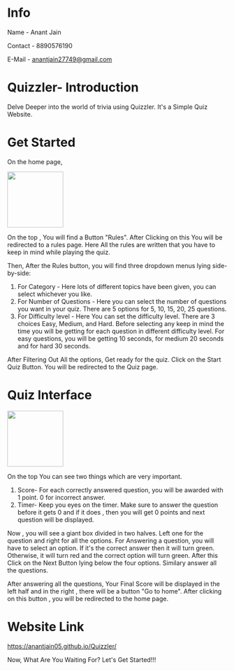 # Info
Name - Anant Jain

Contact - 8890576190

E-Mail - anantjain27749@gmail.com

# Quizzler- Introduction
Delve Deeper into the world of trivia using Quizzler.
It's a Simple Quiz Website.

# Get Started
On the home page,

<img src="images/home" width="128"/>

On the top , You will find a Button "Rules". After Clicking on this You will be redirected to a rules page. Here All the rules are written that you have to keep in mind while playing the quiz.

Then, After the Rules button, you will find three dropdown menus lying side-by-side:
1. For Category - Here lots of different topics have been given, you can select whichever you like.
2. For Number of Questions - Here you can select the number of questions you want in your quiz. There are 5 options for 5, 10, 15, 20, 25 questions.
3. For Difficulty level - Here You can set the difficulty level. There are 3 choices Easy, Medium, and Hard. Before selecting any keep in mind the time you will be getting for each question in different difficulty level. For easy questions, you will be getting 10 seconds, for medium 20 seconds and for hard 30 seconds.

After Filtering Out All the options, Get ready for the quiz.
Click on the Start Quiz Button. You will be redirected to the Quiz page.

# Quiz Interface

<img src="images/quiz" width="128"/>

On the top You can see two things which are very important.
1. Score- For each correctly answered question, you will be awarded with 1 point. 0 for incorrect answer.
2. Timer- Keep you eyes on the timer. Make sure to answer the question before it gets 0 and if it does , then you will get 0 points and next question will be displayed.

Now , you will see a giant box divided in two halves. Left one for the question and right for all the options.
For Answering a question, you will have to select an option. If it's the correct answer then it will turn green. Otherwise, it will turn red and the correct option will turn green.
After this Click on the Next Button lying below the four options.
Similary answer all the questions.

After answering all the questions, Your Final Score will be displayed in the left half and in the right , there will be a button "Go to home". After clicking on this button , you will be redirected to the home page.

# Website Link
https://anantjain05.github.io/Quizzler/

Now, What Are You Waiting For? Let's Get Started!!!
